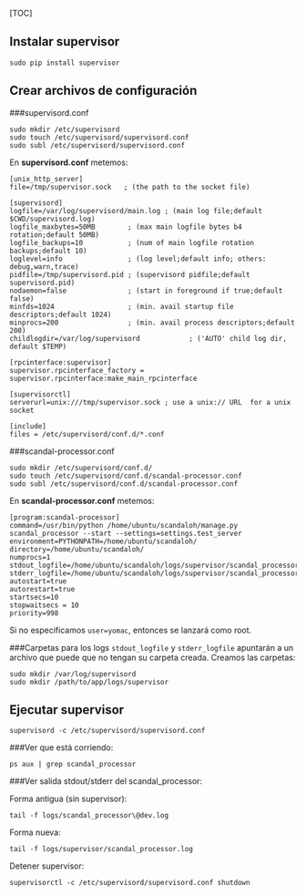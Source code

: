 [TOC]

Instalar supervisor
---
```
sudo pip install supervisor
```

Crear archivos de configuración
---
###supervisord.conf
```
sudo mkdir /etc/supervisord 
sudo touch /etc/supervisord/supervisord.conf
sudo subl /etc/supervisord/supervisord.conf
```

En **supervisord.conf** metemos:
```no-highlight
[unix_http_server]
file=/tmp/supervisor.sock   ; (the path to the socket file)
 
[supervisord]
logfile=/var/log/supervisord/main.log ; (main log file;default $CWD/supervisord.log)
logfile_maxbytes=50MB        ; (max main logfile bytes b4 rotation;default 50MB)
logfile_backups=10           ; (num of main logfile rotation backups;default 10)
loglevel=info                ; (log level;default info; others: debug,warn,trace)
pidfile=/tmp/supervisord.pid ; (supervisord pidfile;default supervisord.pid)
nodaemon=false               ; (start in foreground if true;default false)
minfds=1024                  ; (min. avail startup file descriptors;default 1024)
minprocs=200                 ; (min. avail process descriptors;default 200)
childlogdir=/var/log/supervisord            ; ('AUTO' child log dir, default $TEMP)
 
[rpcinterface:supervisor]
supervisor.rpcinterface_factory = supervisor.rpcinterface:make_main_rpcinterface
 
[supervisorctl]
serverurl=unix:///tmp/supervisor.sock ; use a unix:// URL  for a unix socket
 
[include]
files = /etc/supervisord/conf.d/*.conf
```

###scandal-processor.conf
```
sudo mkdir /etc/supervisord/conf.d/
sudo touch /etc/supervisord/conf.d/scandal-processor.conf
sudo subl /etc/supervisord/conf.d/scandal-processor.conf
```
En **scandal-processor.conf** metemos:
```
[program:scandal-processor]
command=/usr/bin/python /home/ubuntu/scandaloh/manage.py scandal_processor --start --settings=settings.test_server
environment=PYTHONPATH=/home/ubuntu/scandaloh/
directory=/home/ubuntu/scandaloh/
numprocs=1
stdout_logfile=/home/ubuntu/scandaloh/logs/supervisor/scandal_processor.log
stderr_logfile=/home/ubuntu/scandaloh/logs/supervisor/scandal_processor.log
autostart=true
autorestart=true
startsecs=10
stopwaitsecs = 10
priority=998
```
 
Si no especificamos ```user=yomac```, entonces se lanzará como root.

###Carpetas para los logs
```stdout_logfile``` y ```stderr_logfile``` apuntarán a un archivo que puede que no tengan su carpeta creada. Creamos las carpetas:
```
sudo mkdir /var/log/supervisord
sudo mkdir /path/to/app/logs/supervisor
``` 
 
Ejecutar supervisor
---
```
supervisord -c /etc/supervisord/supervisord.conf
```
 
###Ver que está corriendo:
```
ps aux | grep scandal_processor
``` 

###Ver salida stdout/stderr del scandal_processor:

Forma antigua (sin supervisor):

    tail -f logs/scandal_processor\@dev.log

Forma nueva:

    tail -f logs/supervisor/scandal_processor.log 
 
Detener supervisor:
    
    supervisorctl -c /etc/supervisord/supervisord.conf shutdown

